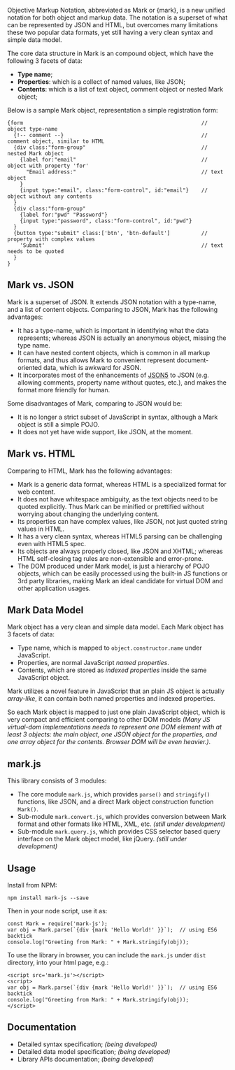 Objective Markup Notation, abbreviated as Mark or {mark}, is a new unified notation for both object and markup data. The notation is a superset of what can be represented by JSON and HTML, but overcomes many limitations these two popular data formats, yet still having a very clean syntax and simple data model.

The core data structure in Mark is an compound object, which have the following 3 facets of data:

- **Type name**;
- **Properties**: which is a collect of named values, like JSON;
- **Contents**: which is a list of text object, comment object or nested Mark object;

Below is a sample Mark object, representation a simple registration form:

```text
{form                                                         // object type-name
  {!-- comment --}                                            // comment object, similar to HTML
  {div class:"form-group"                                     // nested Mark object
    {label for:"email"                                        // object with property 'for'
      "Email address:"                                        // text object
    }
    {input type:"email", class:"form-control", id:"email"}    // object without any contents
  }
  {div class:"form-group"
    {label for:"pwd" "Password"}
    {input type:"password", class:"form-control", id:"pwd"}
  }
  {button type:"submit" class:['btn', 'btn-default']          // property with complex values
    'Submit'                                                  // text needs to be quoted
  }
}
```

## Mark vs. JSON

Mark is a superset of JSON. It extends JSON notation with a type-name, and a list of content objects. Comparing to JSON, Mark has the following advantages:

- It has a type-name, which is important in identifying what the data represents; whereas JSON is actually an anonymous object, missing the type name.
- It can have nested content objects, which is common in all markup formats, and thus allows Mark to convenient represent document-oriented data, which is awkward for JSON.
- It incorporates most of the enhancements of [JSON5](http://json5.org/) to JSON (e.g. allowing comments, property name without quotes, etc.), and makes the format more friendly for human.

Some disadvantages of Mark, comparing to JSON would be:

- It is no longer a strict subset of JavaScript in syntax, although a Mark object is still a simple POJO.
- It does not yet have wide support, like JSON, at the moment.

## Mark vs. HTML

Comparing to HTML, Mark has the following advantages:

- Mark is a generic data format, whereas HTML is a specialized format for web content.
- It does not have whitespace ambiguity, as the text objects need to be quoted explicitly. Thus Mark can be minified or prettified without worrying about changing the underlying content.
- Its properties can have complex values, like JSON, not just quoted string values in HTML.
- It has a very clean syntax, whereas HTML5 parsing can be challenging even with HTML5 spec.
- Its objects are always properly closed, like JSON and XHTML; whereas HTML self-closing tag rules are non-extensible and error-prone.
- The DOM produced under Mark model, is just a hierarchy of POJO objects, which can be easily processed using the built-in JS functions or 3rd party libraries, making Mark an ideal candidate for virtual DOM and other application usages.

## Mark Data Model

Mark object has a very clean and simple data model. Each Mark object has 3 facets of data:

- Type name, which is mapped to `object.constructor.name` under JavaScript.
- Properties, are normal JavaScript *named properties*.
- Contents, which are stored as *indexed properties* inside the same JavaScript object.

Mark utilizes a novel feature in JavaScript that an plain JS object is actually *array-like*, it can contain both named properties and indexed properties.

So each Mark object is mapped to just one plain JavaScript object, which is very compact and efficient comparing to other DOM models *(Many JS virtual-dom implementations needs to represent one DOM element with at least 3 objects: the main object, one JSON object for the properties, and one array object for the contents. Browser DOM will be even heavier.)*.

## mark.js

This library consists of 3 modules:

- The core module `mark.js`, which provides `parse()` and `stringify()` functions, like JSON, and a direct Mark object construction function `Mark()`.
- Sub-module `mark.convert.js`, which provides conversion between Mark format and other formats like HTML, XML, etc. *(still under development)*
- Sub-module `mark.query.js`, which provides CSS selector based query interface on the Mark object model, like jQuery. *(still under development)*

## Usage

Install from NPM:

```
npm install mark-js --save
```

Then in your node script, use it as:

```
const Mark = require('mark-js');
var obj = Mark.parse(`{div {mark 'Hello World!' }}`);  // using ES6 backtick
console.log("Greeting from Mark: " + Mark.stringify(obj));
```

To use the library in browser, you can include the `mark.js` under `dist` directory, into your html page, e.g.:

```
<script src='mark.js'></script>
<script>
var obj = Mark.parse(`{div {mark 'Hello World!' }}`);  // using ES6 backtick
console.log("Greeting from Mark: " + Mark.stringify(obj));
</script>
```

## Documentation

- Detailed syntax specification; *(being developed)*
- Detailed data model specification; *(being developed)*
- Library APIs documentation; *(being developed)*
